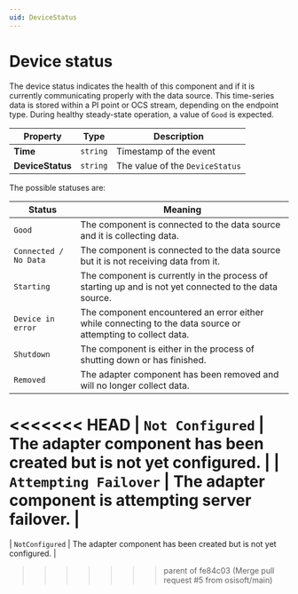 ```yaml
---
uid: DeviceStatus
---
```


# Device status

The device status indicates the health of this component and if it is currently communicating properly with the data source. This time-series data is stored within a PI point or OCS stream, depending on the endpoint type. During healthy steady-state operation, a value of `Good` is expected.

| Property                          | Type                                 | Description                    |
|-----------------------------------|--------------------------------------|--------------------------------|
| **Time**                        | `string`                               | Timestamp of the event        |
| **DeviceStatus**                | `string`                               | The value of the `DeviceStatus` |

The possible statuses are:

| Status                          | Meaning                               |
|-----------------------------------|---------------------------------------|
| `Good`                          | The component is connected to the data source and it is collecting data. |
| `Connected / No Data`           | The component is connected to the data source but it is not receiving data from it. |
| `Starting`                      | The component is currently in the process of starting up and is not yet connected to the data source. |
| `Device in error`               | The component encountered an error either while connecting to the data source or attempting to collect data. |
| `Shutdown`                      | The component is either in the process of shutting down or has finished. |
| `Removed`                       | The adapter component has been removed and will no longer collect data. |
<<<<<<< HEAD
| `Not Configured`                | The adapter component has been created but is not yet configured. |
| `Attempting Failover`           | The adapter component is attempting server failover. | 
=======
| `NotConfigured`                 | The adapter component has been created but is not yet configured. |
>>>>>>> parent of fe84c03 (Merge pull request #5 from osisoft/main)

